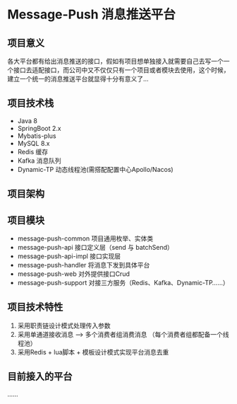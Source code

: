 # Message-Push 消息推送平台

## 项目意义
各大平台都有给出消息推送的接口，假如有项目想单独接入就需要自己去写一个一个接口去适配接口，而公司中又不仅仅只有一个项目或者模块去使用，这个时候，建立一个统一的消息推送平台就显得十分有意义了...
## 项目技术栈
* Java 8 
* SpringBoot 2.x 
* Mybatis-plus
* MySQL 8.x
* Redis 缓存
* Kafka 消息队列
* Dynamic-TP 动态线程池(需搭配配置中心Apollo/Nacos)
## 项目架构

## 项目模块
* message-push-common 项目通用枚举、实体类
* message-push-api 接口定义层（send 与 batchSend）
* message-push-api-impl 接口实现层
* message-push-handler 将消息下发到具体平台
* message-push-web 对外提供接口Crud
* message-push-support 对接三方服务（Redis、Kafka、Dynamic-TP……）

## 项目技术特性
1. 采用职责链设计模式处理传入参数
2. 采用单通道接收消息 --> 多个消费者组消费消息 （每个消费者组都配备一个线程池）
3. 采用Redis + lua脚本 + 模板设计模式实现平台消息去重

## 目前接入的平台
……
